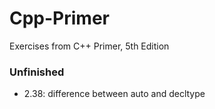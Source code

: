 # Cpp-Primer
Exercises from C++ Primer, 5th Edition

### Unfinished
* 2.38: difference between auto and decltype
